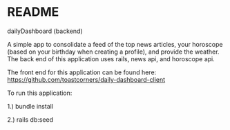 # README

dailyDashboard (backend)

A simple app to consolidate a feed of the top news articles, your horoscope (based on your birthday when creating a profile), and provide the weather. The back end of this application uses rails, news api, and horoscope api. 

The front end for this application can be found here: https://github.com/toastcorners/daily-dashboard-client

To run this application:

1.) bundle install

2.) rails db:seed 
